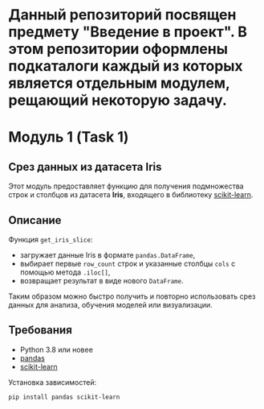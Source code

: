 # Данный репозиторий посвящен предмету "Введение в проект". В этом репозитории оформлены подкаталоги каждый из которых является отдельным модулем, рещающий некоторую задачу.


# Модуль 1 (Task 1)
## Срез данных из датасета Iris 

Этот модуль предоставляет функцию для получения подмножества строк и столбцов из датасета **Iris**, входящего в библиотеку [scikit-learn](https://scikit-learn.org/).

## Описание

Функция `get_iris_slice`:
- загружает данные Iris в формате `pandas.DataFrame`,
- выбирает первые `row_count` строк и указанные столбцы `cols` с помощью метода `.iloc[]`,
- возвращает результат в виде нового `DataFrame`.

Таким образом можно быстро получить и повторно использовать срез данных для анализа, обучения моделей или визуализации.

## Требования

- Python 3.8 или новее
- [pandas](https://pandas.pydata.org/)
- [scikit-learn](https://scikit-learn.org/)

Установка зависимостей:
```bash
pip install pandas scikit-learn
